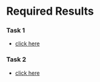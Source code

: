 # Required Results

### Task 1
 - [click here](https://aabf.docs.apiary.io/#reference/0/books/books)

 ### Task 2
 - [click here](https://aabf.docs.apiary.io/#reference/0/books-search/books-search)
